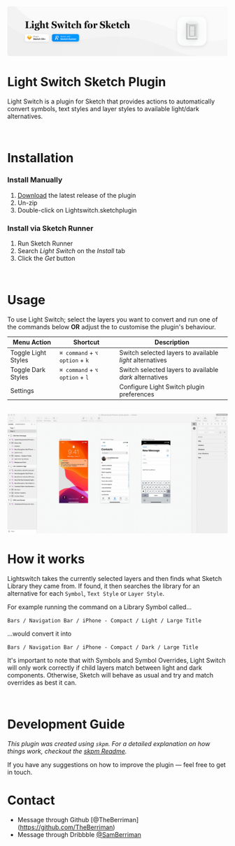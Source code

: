 ![Light Switch Hero Banner](./docs/lightswitch-hero-banner.png "Light Switch Hero Banner")


# Light Switch Sketch Plugin
Light Switch is a plugin for Sketch that provides actions to automatically convert symbols, text styles and layer styles to available light/dark alternatives.

&nbsp;
# Installation

### Install Manually
1. [Download](../../releases/latest/download/Lightswitch.sketchplugin.zip) the latest release of the plugin
2. Un-zip
3. Double-click on Lightswitch.sketchplugin

### Install via Sketch Runner
1. Run Sketch Runner
2. Search _Light Switch_ on the _Install_ tab
3. Click the _Get_ button


&nbsp;
# Usage

To use Light Switch; select the layers you want to convert and run one of the commands below **OR** adjust the to customise the plugin's behaviour.   

| Menu Action                   | Shortcut                          | Description                                             |
| ------------------------------| ----------------------------------| --------------------------------------------------------|
| Toggle Light Styles           | `⌘ command` + `⌥ option` + `k`    | Switch selected layers to available *light* alternatives|
| Toggle Dark Styles            | `⌘ command` + `⌥ option` + `l`    | Switch selected layers to available *dark* alternatives |
| Settings                      |                                   | Configure Light Switch plugin preferences               |

&nbsp;
![Screen recording of Light Switch usage](./docs/lightswitch-screen-demo.gif "Light Switch usage GIF")


# How it works

Lightswitch takes the currently selected layers and then finds what Sketch Library they came from. If found, it then searches the library for an alternative for each `Symbol`, `Text Style` or `Layer Style`.

For example running the command on a Library Symbol called...<br />
```
Bars / Navigation Bar / iPhone - Compact / Light / Large Title
```

...would convert it into<br />
```
Bars / Navigation Bar / iPhone - Compact / Dark / Large Title
```

It's important to note that with Symbols and Symbol Overrides, Light Switch will only work correctly if child layers match between light and dark components. Otherwise, Sketch will behave as usual and try and match overrides as best it can.


&nbsp;
# Development Guide

_This plugin was created using `skpm`. For a detailed explanation on how things work, checkout the [skpm Readme](https://github.com/skpm/skpm/blob/master/README.md)._

If you have any suggestions on how to improve the plugin — feel free to get in touch.


# Contact

* Message through Github [@TheBerriman] (https://github.com/TheBerriman)
* Message through Dribbble [@SamBerriman](https://dribbble.com/samberriman)
